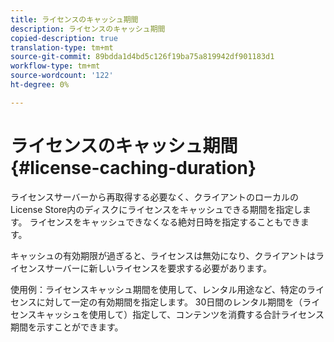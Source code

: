 ```yaml
---
title: ライセンスのキャッシュ期間
description: ライセンスのキャッシュ期間
copied-description: true
translation-type: tm+mt
source-git-commit: 89bdda1d4bd5c126f19ba75a819942df901183d1
workflow-type: tm+mt
source-wordcount: '122'
ht-degree: 0%

---
```



# ライセンスのキャッシュ期間{#license-caching-duration}

ライセンスサーバーから再取得する必要なく、クライアントのローカルのLicense Store内のディスクにライセンスをキャッシュできる期間を指定します。 ライセンスをキャッシュできなくなる絶対日時を指定することもできます。

キャッシュの有効期限が過ぎると、ライセンスは無効になり、クライアントはライセンスサーバーに新しいライセンスを要求する必要があります。

使用例：ライセンスキャッシュ期間を使用して、レンタル用途など、特定のライセンスに対して一定の有効期間を指定します。 30日間のレンタル期間を（ライセンスキャッシュを使用して）指定して、コンテンツを消費する合計ライセンス期間を示すことができます。
